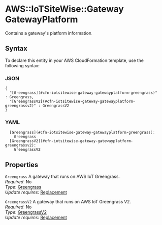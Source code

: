# AWS::IoTSiteWise::Gateway GatewayPlatform<a name="aws-properties-iotsitewise-gateway-gatewayplatform"></a>

Contains a gateway's platform information\.

## Syntax<a name="aws-properties-iotsitewise-gateway-gatewayplatform-syntax"></a>

To declare this entity in your AWS CloudFormation template, use the following syntax:

### JSON<a name="aws-properties-iotsitewise-gateway-gatewayplatform-syntax.json"></a>

```
{
  "[Greengrass](#cfn-iotsitewise-gateway-gatewayplatform-greengrass)" : Greengrass,
  "[GreengrassV2](#cfn-iotsitewise-gateway-gatewayplatform-greengrassv2)" : GreengrassV2
}
```

### YAML<a name="aws-properties-iotsitewise-gateway-gatewayplatform-syntax.yaml"></a>

```
  [Greengrass](#cfn-iotsitewise-gateway-gatewayplatform-greengrass):
    Greengrass
  [GreengrassV2](#cfn-iotsitewise-gateway-gatewayplatform-greengrassv2):
    GreengrassV2
```

## Properties<a name="aws-properties-iotsitewise-gateway-gatewayplatform-properties"></a>

`Greengrass` <a name="cfn-iotsitewise-gateway-gatewayplatform-greengrass"></a>
A gateway that runs on AWS IoT Greengrass\.  
_Required_: No  
_Type_: [Greengrass](aws-properties-iotsitewise-gateway-greengrass.md)  
_Update requires_: [Replacement](https://docs.aws.amazon.com/AWSCloudFormation/latest/UserGuide/using-cfn-updating-stacks-update-behaviors.html#update-replacement)

`GreengrassV2` <a name="cfn-iotsitewise-gateway-gatewayplatform-greengrassv2"></a>
A gateway that runs on AWS IoT Greengrass V2\.  
_Required_: No  
_Type_: [GreengrassV2](aws-properties-iotsitewise-gateway-greengrassv2.md)  
_Update requires_: [Replacement](https://docs.aws.amazon.com/AWSCloudFormation/latest/UserGuide/using-cfn-updating-stacks-update-behaviors.html#update-replacement)
